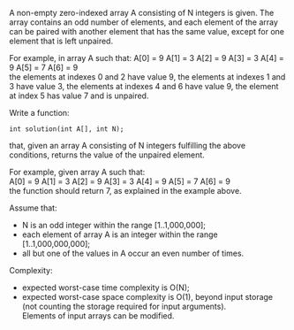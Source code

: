 A non-empty zero-indexed array A consisting of N integers is given. The array contains an odd number of elements, and each element of the array can be paired with another element that has the same value, except for one element that is left unpaired.

For example, in array A such that:
  A[0] = 9  A[1] = 3  A[2] = 9
  A[3] = 3  A[4] = 9  A[5] = 7
  A[6] = 9  
the elements at indexes 0 and 2 have value 9,
the elements at indexes 1 and 3 have value 3,
the elements at indexes 4 and 6 have value 9,
the element at index 5 has value 7 and is unpaired.  

Write a function:  
```
int solution(int A[], int N);  
```
that, given an array A consisting of N integers fulfilling the above conditions, returns the value of the unpaired element.

For example, given array A such that:  
  A[0] = 9  A[1] = 3  A[2] = 9
  A[3] = 3  A[4] = 9  A[5] = 7
  A[6] = 9  
the function should return 7, as explained in the example above.  

Assume that:  
* N is an odd integer within the range [1..1,000,000];
* each element of array A is an integer within the range [1..1,000,000,000];
* all but one of the values in A occur an even number of times.  

Complexity:  
* expected worst-case time complexity is O(N);  
* expected worst-case space complexity is O(1), beyond input storage (not counting the storage required for input arguments).  
Elements of input arrays can be modified.
